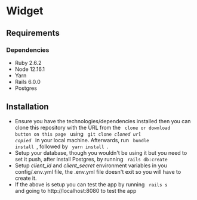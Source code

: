 # Widget
## Requirements

### Dependencies

  * Ruby 2.6.2 
  * Node 12.16.1
  * Yarn
  * Rails 6.0.0
  * Postgres
  
 ## Installation
  - Ensure you have the technologies/dependencies installed then you can clone this repository with the URL from the <code> clone or download button on this page </code> using <code> git clone *cloned url copied* </code> in your local machine. Afterwards, run <code> bundle install </code>, followed by  <code> yarn install </code>. 
 -  Setup your database, though you wouldn't be using it but you need to set it push, after install Postgres, by running <code> rails db:create </code> 
 -  Setup *client_id* and *client_secret* environment variables in you config/.env.yml file, the .env.yml file doesn't exit so you will have to create it.
 -  If the above is setup you can test the app by running <code> rails s </code> and going to http://localhost:8080 to test the app
 
  


